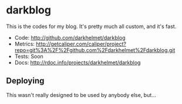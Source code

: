 darkblog
========

This is the codes for my blog. It's pretty much all custom, and it's fast.

* Code: <http://github.com/darkhelmet/darkblog>
* Metrics: <http://getcaliper.com/caliper/project?repo=git%3A%2F%2Fgithub.com%2Fdarkhelmet%2Fdarkblog.git>
* Tests: Soon
* Docs: <http://rdoc.info/projects/darkhelmet/darkblog>

Deploying
---------

This wasn't really designed to be used by anybody else, but...